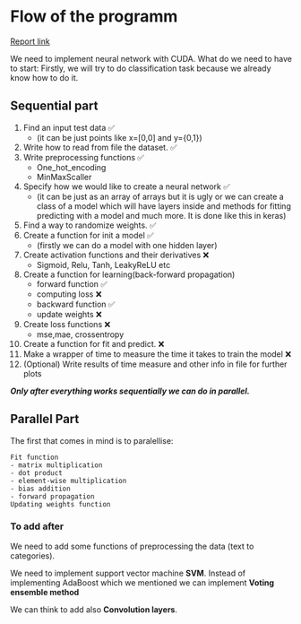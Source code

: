 # Flow of the programm

[Report link](https://www.overleaf.com/5644215827cjqmysvcmkwr#fcb819)

We need to implement neural network with CUDA.
What do we need to have to start:
Firstly, we will try to do classification task because we already know how to do it.

## Sequential part

1. Find an input test data :white_check_mark:
	- (it can be just points like x=[0,0] and y={0,1}) 
2. Write how to read from file the dataset. :white_check_mark:
3. Write preprocessing functions :white_check_mark:
	- One_hot_encoding
	- MinMaxScaller
4. Specify how we would like to create a neural network  :white_check_mark:
	- (it can be just as an array of arrays but it is ugly or we can create a class of a model
which will have layers inside and methods for fitting predicting with a model and much more.
It is done like this in keras)
5. Find a way to randomize weights. :white_check_mark: 
6. Create a function for init a model 	 :white_check_mark:
    - (firstly we can do a model with one hidden layer)
7. Create activation functions and their derivatives :x:
	- Sigmoid, Relu, Tanh, LeakyReLU etc
8. Create a function for learning(back-forward propagation)
	- forward function :white_check_mark:
	- computing loss :x:
	- backward function :white_check_mark:
	- update weights :x:
9. Create loss functions :x:
	- mse,mae, crossentropy
10. Create a function for fit and predict. :x:
11. Make a wrapper of time to measure the time it takes to train the model :x:
12. (Optional) Write results of time measure and other info in file for further plots

___Only after everything works sequentially we can do in parallel.___

## Parallel Part

The first that comes in mind is to paralellise:
	
	Fit function
	- matrix multiplication
	- dot product
	- element-wise multiplication
	- bias addition
	- forward propagation
	Updating weights function

### To add after

We need to add some functions of preprocessing the data (text to categories).

We need to implement support vector machine **SVM**.
Instead of implementing AdaBoost which we mentioned we can implement __Voting ensemble method__


We can think to add also **Convolution layers**.




